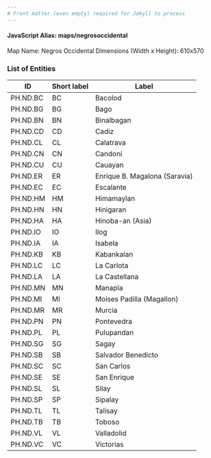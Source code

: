 ```yaml
---
# Front matter (even empty) required for Jekyll to process
---
```


#### JavaScript Alias: maps/negrosoccidental

Map Name: Negros Occidental
Dimensions (Width x Height): 610x570





### List of Entities

ID | Short label | Label
---|---|---|
PH.ND.BC | BC | Bacolod
PH.ND.BG | BG | Bago
PH.ND.BN | BN | Binalbagan
PH.ND.CD | CD | Cadiz
PH.ND.CL | CL | Calatrava
PH.ND.CN | CN | Candoni
PH.ND.CU | CU | Cauayan
PH.ND.ER | ER | Enrique B. Magalona (Saravia)
PH.ND.EC | EC | Escalante
PH.ND.HM | HM | Himamaylan
PH.ND.HN | HN | Hinigaran
PH.ND.HA | HA | Hinoba-an (Asia)
PH.ND.IO | IO | Ilog
PH.ND.IA | IA | Isabela
PH.ND.KB | KB | Kabankalan
PH.ND.LC | LC | La Carlota
PH.ND.LA | LA | La Castellana
PH.ND.MN | MN | Manapla
PH.ND.MI | MI | Moises Padilla (Magallon)
PH.ND.MR | MR | Murcia
PH.ND.PN | PN | Pontevedra
PH.ND.PL | PL | Pulupandan
PH.ND.SG | SG | Sagay
PH.ND.SB | SB | Salvador Benedicto
PH.ND.SC | SC | San Carlos
PH.ND.SE | SE | San Enrique
PH.ND.SL | SL | Silay
PH.ND.SP | SP | Sipalay
PH.ND.TL | TL | Talisay
PH.ND.TB | TB | Toboso
PH.ND.VL | VL | Valladolid
PH.ND.VC | VC | Victorias